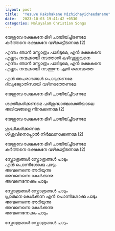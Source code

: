 ```yaml
---
layout: post
title:  "Yesuve Rakshakane Mizhichayicheedaname"
date:   2023-10-03 19:41:42 +0530
categories: Malayalam Christian Songs
--- 
```

യേശുവേ രക്ഷകനേ മിഴി ചായിയ്ച്ചീടണമേ        
കർത്തനെ രക്ഷകനേ വഴികാട്ടീടണമേ (2)

എന്നും ഞാൻ സ്തോത്രം പാടീടുമെ, എൻ രക്ഷകനെ        
എല്ലാം നന്മക്കായി നടത്താൻ കഴിവുള്ളവനെ   
എന്നും ഞാൻ സ്തോത്രം പാടീടുമെ,  എൻ രക്ഷകനെ  
എല്ലാം നന്മക്കായി നടത്തുന്ന എൻ  ദൈവത്തെ 

എൻ അപരാദങ്ങൾ പൊറുക്കണമേ   
ദിവ്യജ്യോതിസായി  വഴിനടത്തേണമേ 

യേശുവേ രക്ഷകനേ മിഴി ചായിയ്ച്ചീടണമേ

ശക്തീകരിക്കണമെ പരിശുദ്ധാത്മശക്തിയാലെ   
അടിയങ്ങളെ നിറക്കേണമേ (2)

യേശുവേ രക്ഷകനേ മിഴി ചായിയ്ച്ചീടണമേ 

ശുദ്ധീകരിക്കണമേ  
ശിശുവിനെപ്പോൽ  നിർമലനാക്കണമേ (2)

യേശുവേ രക്ഷകനേ മിഴി ചായിയ്ച്ചീടണമേ   
കർത്തനെ രക്ഷകനേ വഴികാട്ടീടണമേ (2)

സ്തോത്രങ്ങൾ സ്തോത്രങ്ങൾ പാടും   
എൻ പൊന്നീശോക്കു പാടും  
അവനെന്നെ അറിയുന്നു   
അവനെന്നെ കേൾക്കുന്നു   
അവനെന്നേക്കും പാടും  

സ്തോത്രങ്ങൾ സ്തോത്രങ്ങൾ പാടും    
പ്രാത്ഥന കേൾക്കുന്ന എൻ പൊന്നീശോക്കു പാടും  
അവനെന്നെ അറിയുന്നു   
അവനെന്നെ കേൾക്കുന്നു   
അവനെന്നേക്കും പാടും  

സ്തോത്രങ്ങൾ സ്തോത്രങ്ങൾ പാടും 



